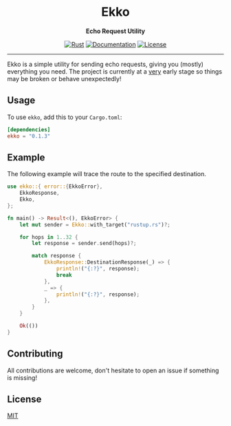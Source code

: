 <div align="center">

# Ekko
__Echo Request Utility__

<p>

[![Rust](https://github.com/dev-bio/Ekko/workflows/Rust/badge.svg)](https://crates.io/crates/ekko)
[![Documentation](https://docs.rs/ekko/badge.svg)](https://docs.rs/ekko)
[![License](https://img.shields.io/crates/l/ekko.svg)](https://choosealicense.com/licenses/mit/)

</p>
</div>

---

Ekko is a simple utility for sending echo requests, giving you (mostly) everything you need. The project is currently at a <u>very</u> early stage so things may be broken or behave unexpectedly!

## Usage
To use `ekko`, add this to your `Cargo.toml`:

```toml
[dependencies]
ekko = "0.1.3"
```

## Example
The following example will trace the route to the specified destination.
```rust
use ekko::{ error::{EkkoError},
    EkkoResponse,
    Ekko,
};

fn main() -> Result<(), EkkoError> {
    let mut sender = Ekko::with_target("rustup.rs")?;

    for hops in 1..32 {
        let response = sender.send(hops)?;

        match response {
            EkkoResponse::DestinationResponse(_) => {
                println!("{:?}", response);
                break
            },
            _ => {
                println!("{:?}", response);
            },
        }
    }

    Ok(())
}
```

## Contributing
All contributions are welcome, don't hesitate to open an issue if something is missing!

## License
[MIT](https://choosealicense.com/licenses/mit/)

